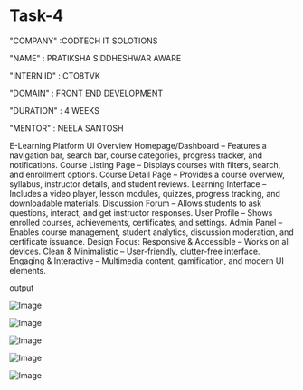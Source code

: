 # Task-4

"COMPANY" :CODTECH IT SOLOTIONS

"NAME" : PRATIKSHA SIDDHESHWAR AWARE

"INTERN ID" : CTO8TVK

"DOMAIN" : FRONT END DEVELOPMENT

"DURATION" : 4 WEEKS

"MENTOR" : NEELA SANTOSH


E-Learning Platform UI Overview
Homepage/Dashboard – Features a navigation bar, search bar, course categories, progress tracker, and notifications.
Course Listing Page – Displays courses with filters, search, and enrollment options.
Course Detail Page – Provides a course overview, syllabus, instructor details, and student reviews.
Learning Interface – Includes a video player, lesson modules, quizzes, progress tracking, and downloadable materials.
Discussion Forum – Allows students to ask questions, interact, and get instructor responses.
User Profile – Shows enrolled courses, achievements, certificates, and settings.
Admin Panel – Enables course management, student analytics, discussion moderation, and certificate issuance.
Design Focus:
Responsive & Accessible – Works on all devices.
Clean & Minimalistic – User-friendly, clutter-free interface.
Engaging & Interactive – Multimedia content, gamification, and modern UI elements.

output

![Image](https://github.com/user-attachments/assets/931615f7-c52e-486d-b9c4-ee3832f91d6f)

![Image](https://github.com/user-attachments/assets/34f7c5bb-b61b-4e90-a876-c3839ba57f56)

![Image](https://github.com/user-attachments/assets/db317347-376e-483a-bc63-e3fb794fc35f)

![Image](https://github.com/user-attachments/assets/824167b9-e2c7-47a5-9b4e-f3fc8c587806)

![Image](https://github.com/user-attachments/assets/cb9f9f91-10ca-4fb2-a524-8c38ea76fabc)



